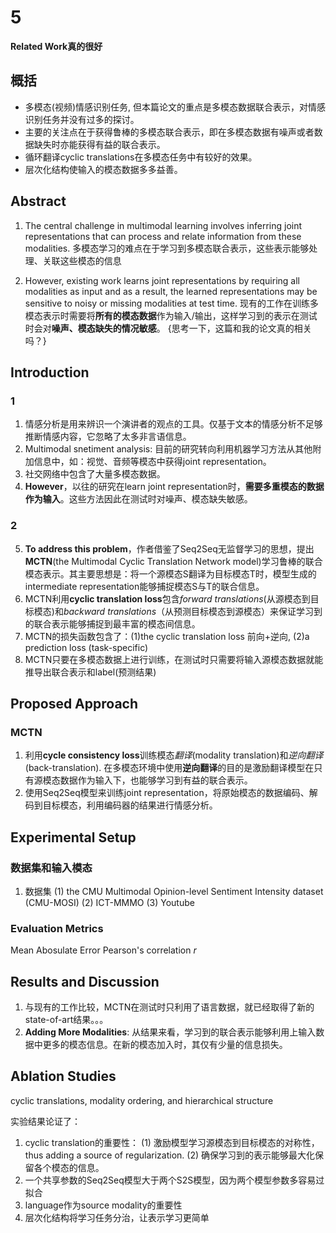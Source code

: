 # 5
**Related Work真的很好**

## 概括
 - 多模态(视频)情感识别任务, 但本篇论文的重点是多模态数据联合表示，对情感识别任务并没有过多的探讨。
 - 主要的关注点在于获得鲁棒的多模态联合表示，即在多模态数据有噪声或者数据缺失时亦能获得有益的联合表示。
 - 循环翻译cyclic translations在多模态任务中有较好的效果。
 - 层次化结构使输入的模态数据多多益善。

## Abstract
 1. The central challenge in multimodal learning involves inferring joint representations that can process and relate information from these modalities.
多模态学习的难点在于学习到多模态联合表示，这些表示能够处理、关联这些模态的信息

 2. However, existing work learns joint representations by requiring all modalities as input and as a result, the learned representations may be sensitive to noisy or missing modalities at test time.
现有的工作在训练多模态表示时需要将**所有的模态数据**作为输入/输出，这样学习到的表示在测试时会对**噪声、模态缺失的情况敏感**。 {思考一下，这篇和我的论文真的相关吗？}

## Introduction
### 1
1. 情感分析是用来辨识一个演讲者的观点的工具。仅基于文本的情感分析不足够推断情感内容，它忽略了太多非言语信息。
2. Multimodal snetiment analysis: 目前的研究转向利用机器学习方法从其他附加信息中，如：视觉、音频等模态中获得joint representation。
3. 社交网络中包含了大量多模态数据。
4. **However**，以往的研究在learn joint representation时，**需要多重模态的数据作为输入**。这些方法因此在测试时对噪声、模态缺失敏感。

### 2
5. **To address this problem**，作者借鉴了Seq2Seq无监督学习的思想，提出**MCTN**(the Multimodal Cyclic Translation Network model)学习鲁棒的联合模态表示。其主要思想是：将一个源模态S翻译为目标模态T时，模型生成的intermediate representation能够捕捉模态S与T的联合信息。
6. MCTN利用**cyclic translation loss**包含*forward translations*(从源模态到目标模态)和*backward translations*（从预测目标模态到源模态）来保证学习到的联合表示能够捕捉到最丰富的模态间信息。
7. MCTN的损失函数包含了：(1)the cyclic translation loss 前向+逆向, (2)a prediction loss (task-specific)
8. MCTN只要在多模态数据上进行训练，在测试时只需要将输入源模态数据就能推导出联合表示和label(预测结果)

## Proposed Approach
### MCTN
 1. 利用**cycle consistency loss**训练模态*翻译*(modality translation)和*逆向翻译*(back-translation). 在多模态环境中使用**逆向翻译**的目的是激励翻译模型在只有源模态数据作为输入下，也能够学习到有益的联合表示。
 2. 使用Seq2Seq模型来训练joint representation，将原始模态的数据编码、解码到目标模态，利用编码器的结果进行情感分析。




## Experimental Setup
### 数据集和输入模态
1. 数据集
(1) the CMU Multimodal Opinion-level Sentiment Intensity dataset (CMU-MOSI)
(2) ICT-MMMO
(3) Youtube

### Evaluation Metrics
Mean Abosulate Error
Pearson's correlation *r*


## Results and Discussion
1. 与现有的工作比较，MCTN在测试时只利用了语言数据，就已经取得了新的state-of-art结果。。。
2. **Adding More Modalities**: 从结果来看，学习到的联合表示能够利用上输入数据中更多的模态信息。在新的模态加入时，其仅有少量的信息损失。

## Ablation Studies
cyclic translations, modality ordering, and hierarchical structure

实验结果论证了：
1. cyclic translation的重要性：
(1) 激励模型学习源模态到目标模态的对称性，thus adding a source of regularization.
(2) 确保学习到的表示能够最大化保留各个模态的信息。
2. 一个共享参数的Seq2Seq模型大于两个S2S模型，因为两个模型参数多容易过拟合
3. language作为source modality的重要性
4. 层次化结构将学习任务分治，让表示学习更简单